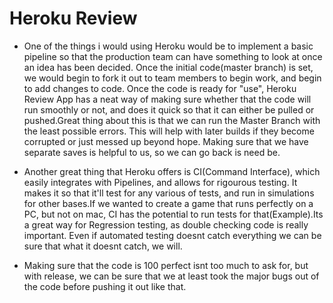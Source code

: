 # Heroku Review
* One of the things i would using Heroku would be to implement a basic pipeline so that the production team can have something to look at once an idea has been decided. Once the initial code(master branch) is set, we would begin to fork it out to team members to begin work, and begin to add changes to code. Once the code is ready for "use", Heroku Review App has a neat way of making sure whether that the code will run smoothly or not, and does it quick so that it can either be pulled or pushed.Great thing about this is that we can run the Master Branch with the least possible errors. This will help with later builds if they become corrupted or just messed up beyond hope. Making sure that we have separate saves is helpful to us, so we can go back is need be.

* Another great thing that Heroku offers is CI(Command Interface), which easily integrates with Pipelines, and allows for rigourous testing. It makes it so that it'll test for any various of tests, and run in simulations for other bases.If we wanted to create a game that runs perfectly on a PC, but not on mac, CI has the potential to run tests for that(Example).Its a great way for Regression testing, as double checking code is really important. Even if automated testing doesnt catch everything we can be sure that what it doesnt catch, we will.

* Making sure that the code is 100 perfect isnt too much to ask for, but with release, we can be sure that we at least took the major bugs out of the code before pushing it out like that.
